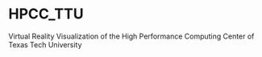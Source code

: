 # HPCC_TTU
Virtual Reality Visualization of the High Performance Computing Center of Texas Tech University
